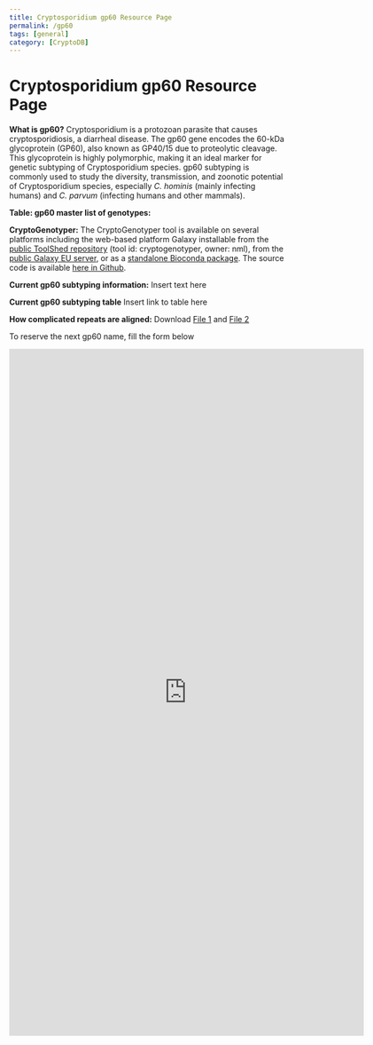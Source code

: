 ```yaml
---
title: Cryptosporidium gp60 Resource Page
permalink: /gp60
tags: [general]
category: [CryptoDB]
---
```

<style>

div.method-details {
  margin: 2em;
}

</style>

<h1>Cryptosporidium gp60 Resource Page</h1>

<div class="static-content"> 

<p><b>What is gp60?</b> Cryptosporidium is a protozoan parasite that causes cryptosporidiosis, a diarrheal disease. The gp60 gene encodes the 60-kDa glycoprotein (GP60), also known as GP40/15 due to proteolytic cleavage. This glycoprotein is highly polymorphic, making it an ideal marker for genetic subtyping of Cryptosporidium species. gp60 subtyping is commonly used to study the diversity, transmission, and zoonotic potential of Cryptosporidium species, especially <i>C. hominis</i> (mainly infecting humans) and <i>C. parvum</i> (infecting humans and other mammals).</p>

<p><b>Table: gp60 master list of genotypes:</b></p>

<p><b>CryptoGenotyper:</b> The CryptoGenotyper tool is available on several platforms including the web-based platform Galaxy installable from the <a href="https://toolshed.g2.bx.psu.edu/" target="_blank">public ToolShed repository</a> (tool id: cryptogenotyper, owner: nml), from the <a href="https://usegalaxy.eu/root?tool_id=CryptoGenotyper" target="_blank">public Galaxy EU server</a>, or as a <a href="https://anaconda.org/bioconda/cryptogenotyper" target="_blank">standalone Bioconda package</a>. The source code is available <a href="https://github.com/phac-nml/CryptoGenotyper" target="_blank">here in Github</a>.

<p><b>Current gp60 subtyping information:</b> Insert text here</p>

<p><b>Current gp60 subtyping table</b> Insert link to table here</p>

<p><b>How complicated repeats are aligned:</b> Download <a target="_blank" href="{{'/documents/gp60_Ia_R_repeat_alignment.fas' | absolute_url}}">File 1</a> and <a target=_blank href="/documents/gp60_If_R_repeat_alignment.fas">File 2</a></p>

<p>To reserve the next gp60 name, fill the form below</p>

<iframe src="https://docs.google.com/forms/d/e/1FAIpQLSf1iH76A43Z1YQ9h1Wo17EaV2LMIM64Bq4Mx-LSzkXKffSxdg/viewform?embedded=true" width="640" height="1238" frameborder="0" marginheight="0" marginwidth="0">Loading…</iframe>


